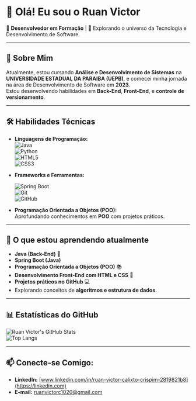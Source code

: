 # 👋 Olá! Eu sou o **Ruan Victor**  
🎯 **Desenvolvedor em Formação** | 🌱 Explorando o universo da Tecnologia e Desenvolvimento de Software.

---

## 🚀 **Sobre Mim**  
Atualmente, estou cursando **Análise e Desenvolvimento de Sistemas** na **UNIVERSIDADE ESTADUAL DA PARAIBA (UEPB)**, e comecei minha jornada na área de Desenvolvimento de Software em **2023**.  
Estou desenvolvendo habilidades em **Back-End**, **Front-End**, e **controle de versionamento**.

---

## 🛠 **Habilidades Técnicas**  
- **Linguagens de Programação:**  
  ![Java](https://img.shields.io/badge/Java-ED8B00?style=for-the-badge&logo=java&logoColor=white)  
  ![Python](https://img.shields.io/badge/Python-3670A0?style=for-the-badge&logo=python&logoColor=white)  
  ![HTML5](https://img.shields.io/badge/HTML5-E34F26?style=for-the-badge&logo=html5&logoColor=white)  
  ![CSS3](https://img.shields.io/badge/CSS3-1572B6?style=for-the-badge&logo=css3&logoColor=white)

- **Frameworks e Ferramentas:**
  
  ![Spring Boot](https://img.shields.io/badge/Spring_Boot-6DB33F?style=for-the-badge&logo=spring&logoColor=white)  
  ![Git](https://img.shields.io/badge/Git-F05032?style=for-the-badge&logo=git&logoColor=white)  
  ![GitHub](https://img.shields.io/badge/GitHub-181717?style=for-the-badge&logo=github&logoColor=white)

- **Programação Orientada a Objetos (POO):**  
  Aprofundando conhecimentos em **POO** com projetos práticos.

---

## 🌱 **O que estou aprendendo atualmente**  
- **Java  (Back-End)** 🔧
- **Spring Boot (Java)** 
- **Programação Orientada a Objetos (POO)** 📚  
- **Desenvolvimento Front-End com HTML e CSS** 🎨  
- **Projetos práticos no GitHub** 💻  
- Explorando conceitos de **algoritmos e estrutura de dados**.

---

## 📊 **Estatísticas do GitHub**  
![Ruan Victor's GitHub Stats](https://github-readme-stats.vercel.app/api?username=ruanvictor0258&show_icons=true&theme=radical)  
![Top Langs](https://github-readme-stats.vercel.app/api/top-langs/?username=ruanvictor0258&layout=compact&theme=radical)

---

## 📫 **Conecte-se Comigo:**  
- **LinkedIn:** [www.linkedin.com/in/ruan-victor-calixto-crispim-2819821b8](https://linkedin.com)  
- **E-mail:** ruanvictorc1020@gmail.com 
